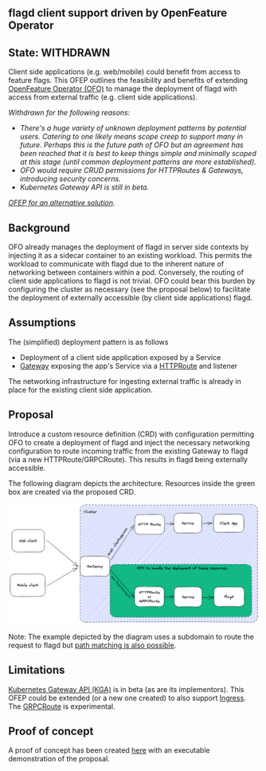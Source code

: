 ## flagd client support driven by OpenFeature Operator

## State: WITHDRAWN

Client side applications (e.g. web/mobile) could benefit from access to feature flags. This OFEP outlines the feasibility and benefits of extending [OpenFeature Operator (OFO)](https://github.com/open-feature/open-feature-operator) to manage the deployment of flagd with access from external traffic (e.g. client side applications).

_Withdrawn for the following reasons:_
- _There's a huge variety of unknown deployment patterns by potential users. Catering to one likely means scope creep to support many in future. Perhaps this is the future path of OFO but an agreement has been reached that it is best to keep things simple and minimally scoped at this stage (until common deployment patterns are more established)._
- _OFO would require CRUD permissions for HTTPRoutes & Gateways, introducing security concerns._
- _Kubernetes Gateway API is still in beta._

_[OFEP for an alternative solution](./OFEP-ofo-flagd-service.md)._

## Background

OFO already manages the deployment of flagd in server side contexts by injecting it as a sidecar container to an existing workload. This permits the workload to communicate with flagd due to the inherent nature of networking between containers within a pod. Conversely, the routing of client side applications to flagd is not trivial. OFO could bear this burden by configuring the cluster as necessary (see the proposal below) to facilitate the deployment of externally accessible (by client side applications) flagd.

## Assumptions
The (simplified) deployment pattern is as follows

- Deployment of a client side application exposed by a Service
- [Gateway](https://gateway-api.sigs.k8s.io/api-types/gateway/) exposing the app's Service via a [HTTPRoute](https://gateway-api.sigs.k8s.io/api-types/httproute/) and listener

The networking infrastructure for ingesting external traffic is already in place for the existing client side application.

## Proposal

Introduce a custom resource definition (CRD) with configuration permitting OFO to create a deployment of flagd and inject the necessary networking configuration to route incoming traffic from the existing Gateway to flagd (via a new HTTPRoute/GRPCRoute).
This results in flagd being externally accessible.

The following diagram depicts the architecture. Resources inside the green box are created via the proposed CRD.

![OFO client architecture](images/ofo-flagd-client-support-architecture.png "OFO Client Architecture")

Note: The example depicted by the diagram uses a subdomain to route the request to flagd but [path matching is also possible](https://gateway-api.sigs.k8s.io/api-types/httproute/#matches).

## Limitations
[Kubernetes Gateway API (KGA)](https://gateway-api.sigs.k8s.io/) is in beta (as are its implementors). This OFEP could be extended (or a new one created) to also support [Ingress](https://kubernetes.io/docs/concepts/services-networking/ingress/).
The [GRPCRoute](https://gateway-api.sigs.k8s.io/api-types/grpcroute/) is experimental.

## Proof of concept

A proof of concept has been created [here](https://github.com/open-feature/open-feature-operator/issues/371#issuecomment-1468511819) with an executable demonstration of the proposal.
